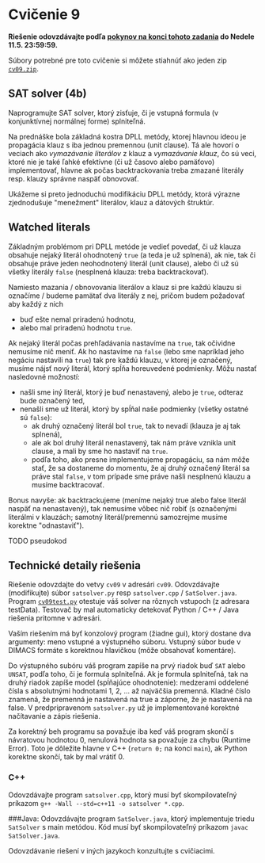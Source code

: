 Cvičenie 9
==========

**Riešenie odovzdávajte podľa
[pokynov na konci tohoto zadania](#technické-detaily-riešenia)
do Nedele 11.5.  23:59:59.**

Súbory potrebné pre toto cvičenie si môžete stiahnúť ako jeden zip
[`cv09.zip`](https://github.com/FMFI-UK-1-AIN-411-2014/udvl/archive/cv09.zip).

SAT solver (4b)
----------

Naprogramujte SAT solver, ktorý zisťuje, či je vstupná formula (v konjunktívnej
normálnej forme) splniteľná.

Na prednáške bola základná kostra DPLL metódy, ktorej hlavnou ideou je
propagácia klauz s iba jednou premennou (unit clause).  Tá ale hovorí o veciach
ako *vymazávanie literálov* z klauz a *vymazávanie klauz*, čo sú veci, ktoré nie
je také ľahké efektívne (či už časovo alebo pamäťovo) implementovať, hlavne ak
počas backtrackovania treba zmazané literály resp.  klauzy správne naspäť
obnovovať.

Ukážeme si preto jednoduchú modifikáciu DPLL metódy, ktorá výrazne zjednodušuje
"menežment" literálov, klauz a dátových štruktúr.

## Watched literals

Základným problémom pri DPLL metóde je vedieť povedať, či už klauza obsahuje
nejaký literál ohodnotený `true` (a teda je už splnená), ak nie, tak či obsahuje
práve jeden neohodnotený literál (unit clause), alebo či už sú všetky literály
`false` (nesplnená klauza: treba backtrackovať).

Namiesto mazania / obnovovania literálov a klauz si pre každú klauzu si označíme
/ budeme pamätať dva literály z nej, pričom budem požadovať aby každý z nich
- buď ešte nemal priradenú hodnotu,
- alebo mal priradenú hodnotu `true`.

Ak nejaký literál počas prehľadávania nastavíme na `true`, tak očividne nemusíme
nič meniť. Ak ho nastavíme na `false` (lebo sme napríklad jeho negáciu nastavili
na `true`) tak pre každú klauzu, v ktorej je označený, musíme nájsť nový
literál, ktorý spĺňa horeuvedené podmienky. Môžu nastať nasledovné možností:
- našli sme iný literál, ktorý je buď nenastavený, alebo je `true`, odteraz
  bude označený ted,
- nenašli sme už literál, ktorý by spĺňal naše podmienky (všetky ostatné sú
 `false`):
    - ak druhý označený literál bol `true`, tak to nevadí (klauza je aj tak splnená),
    - ale ak bol druhý literál nenastavený, tak nám práve vznikla unit clause, a mali by sme ho
      nastaviť na `true`.
    - podľa toho, ako presne implementujeme propagáciu, sa nám môže stať, že sa
      dostaneme do momentu, že aj druhý označený literál sa práve stal `false`,
      v tom prípade sme práve našli nesplnenú klauzu a musíme backtracovať.

Bonus navyše: ak backtrackujeme (meníme nejaký true alebo false literál naspäť
na nenastavený), tak nemusíme vôbec nič robiť (s označenými literálmi v klauzách;
samotný literál/premennú samozrejme musíme korektne "odnastaviť").


TODO pseudokod

## Technické detaily riešenia

Riešenie odovzdajte do vetvy `cv09` v adresári `cv09`.
Odovzdávajte (modifikujte) súbor `satsolver.py` resp `satsolver.cpp` / `SatSolver.java`.
Program [`cv09test.py`](cv09test.py) otestuje váš solver na rôznych vstupoch
(z adresara testData). Testovač by mal automaticky detekovať Python / C++ / Java
riešenia pritomne v adresári.

Vaším riešením má byť konzolový program (žiadne gui), ktorý dostane dva
argumenty: meno vstupné a výstupného súboru. Vstupný súbor bude v DIMACS
formáte s korektnou hlavičkou (môže obsahovať komentáre).

Do výstupného subóru váš program zapíše na prvý riadok buď `SAT` alebo `UNSAT`,
podľa toho, či je formula splniteľná. Ak je formula splniteľná, tak na druhý
riadok zapíše model (spĺňajúce ohodnotenie): medzerami oddelené čísla s
absolutnými hodnotami 1, 2, ... až najväčšia premenná. Kladné číslo znamená, že
premenná je nastavená na true a záporne, že je nastavená na false.
V predpripravenom `satsolver.py` už je implementované korektné načítavanie a zápis riešenia.

Za korektný beh programu sa považuje iba keď váš program skončí s návratovou hodnotou 0,
nenulová hodnota sa považuje za chybu (Runtime Error). Toto je dôležite hlavne v C++
(`return 0;` na konci `main`), ak Python korektne skončí, tak by mal vrátiť 0.

### C++
Odovzdávajte program `satsolver.cpp`, ktorý musí byť skompilovateľný príkazom
`g++ -Wall --std=c++11 -o satsolver *.cpp`.

###Java:
Odovzdávajte program `SatSolver.java`, ktorý implementuje triedu `SatSolver` s
main metódou. Kód musí byť skompilovateľný príkazom
`javac SatSolver.java`.

Odovzdávanie riešení v iných jazykoch konzultujte s cvičiacimi.
